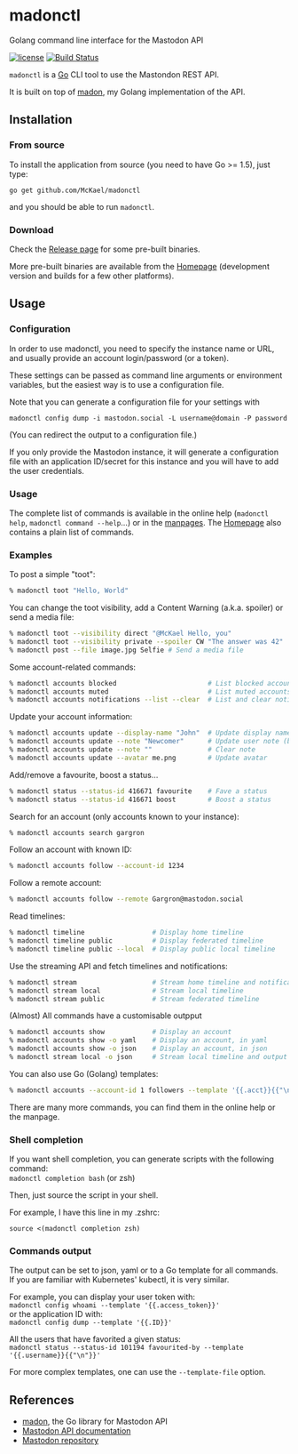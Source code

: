 # madonctl

Golang command line interface for the Mastodon API

[![license](https://img.shields.io/badge/license-MIT-blue.svg?style=flat)](https://raw.githubusercontent.com/McKael/madonctl/master/LICENSE)
[![Build Status](https://travis-ci.org/McKael/madonctl.svg?branch=master)](https://travis-ci.org/McKael/madonctl)

`madonctl` is a [Go](https://golang.org/) CLI tool to use the Mastondon REST API.

It is built on top of [madon](https://github.com/McKael/madon), my Golang implementation of the API.

## Installation

### From source

To install the application from source (you need to have Go >= 1.5), just type:

    go get github.com/McKael/madonctl

and you should be able to run `madonctl`.

### Download

Check the [Release page](https://github.com/McKael/madonctl/releases) for some pre-built binaries.

More pre-built binaries are available from the [Homepage](https://lilotux.net/~mikael/pub/madonctl/) (development version and builds for a few other platforms).

## Usage

### Configuration

In order to use madonctl, you need to specify the instance name or URL, and
usually provide an account login/password (or a token).

These settings can be passed as command line arguments or environment variables,
but the easiest way is to use a configuration file.

Note that you can generate a configuration file for your settings with

`madonctl config dump -i mastodon.social -L username@domain -P password`

(You can redirect the output to a configuration file.)

If you only provide the Mastodon instance, it will generate a configuration file with an application ID/secret for this instance and you will have to add the user credentials.

### Usage

The complete list of commands is available in the online help (`madonctl help`, `madonctl command --help`...)
or in the [manpages](https://lilotux.net/~mikael/pub/madonctl/manual/html/).  The [Homepage](https://lilotux.net/~mikael/pub/madonctl/) also contains a plain list of commands.

### Examples

To post a simple "toot":
``` sh
% madonctl toot "Hello, World"
```

You can change the toot visibility, add a Content Warning (a.k.a. spoiler) or send a media file:
``` sh
% madonctl toot --visibility direct "@McKael Hello, you"
% madonctl toot --visibility private --spoiler CW "The answer was 42"
% madonctl post --file image.jpg Selfie # Send a media file
```

Some account-related commands:
``` sh
% madonctl accounts blocked                       # List blocked accounts
% madonctl accounts muted                         # List muted accounts
% madonctl accounts notifications --list --clear  # List and clear notifications
```

Update your account information:
``` sh
% madonctl accounts update --display-name "John"  # Update display name
% madonctl accounts update --note "Newcomer"      # Update user note (bio)
% madonctl accounts update --note ""              # Clear note
% madonctl accounts update --avatar me.png        # Update avatar
```

Add/remove a favourite, boost a status...
``` sh
% madonctl status --status-id 416671 favourite    # Fave a status
% madonctl status --status-id 416671 boost        # Boost a status
```

Search for an account (only accounts known to your instance):
``` sh
% madonctl accounts search gargron
```

Follow an account with known ID:
``` sh
% madonctl accounts follow --account-id 1234
```

Follow a remote account:
``` sh
% madonctl accounts follow --remote Gargron@mastodon.social
```

Read timelines:
``` sh
% madonctl timeline                 # Display home timeline
% madonctl timeline public          # Display federated timeline
% madonctl timeline public --local  # Display public local timeline
```

Use the streaming API and fetch timelines and notifications:
``` sh
% madonctl stream                   # Stream home timeline and notifications
% madonctl stream local             # Stream local timeline
% madonctl stream public            # Stream federated timeline
```

(Almost) All commands have a customisable outpput
``` sh
% madonctl accounts show            # Display an account
% madonctl accounts show -o yaml    # Display an account, in yaml
% madonctl accounts show -o json    # Display an account, in json
% madonctl stream local -o json     # Stream local timeline and output to JSON
```

You can also use Go (Golang) templates:
``` sh
% madonctl accounts --account-id 1 followers --template '{{.acct}}{{"\n"}}'
```

There are many more commands, you can find them in the online help or the manpage.


### Shell completion

If you want shell completion, you can generate scripts with the following command: \
`madonctl completion bash` (or zsh)

Then, just source the script in your shell.

For example, I have this line in my .zshrc:

`source <(madonctl completion zsh)`

### Commands output

The output can be set to json, yaml or to a Go template for all commands.\
If you are familiar with Kubernetes' kubectl, it is very similar.

For example, you can display your user token with:\
`madonctl config whoami --template '{{.access_token}}'`\
or the application ID with:\
`madonctl config dump --template '{{.ID}}'`

All the users that have favorited a given status:\
`madonctl status --status-id 101194 favourited-by --template '{{.username}}{{"\n"}}'`

For more complex templates, one can use the `--template-file` option.

## References

- [madon](https://github.com/McKael/madon), the Go library for Mastodon API
- [Mastodon API documentation](https://github.com/tootsuite/documentation/blob/master/Using-the-API/API.md)
- [Mastodon repository](https://github.com/tootsuite/mastodon)
